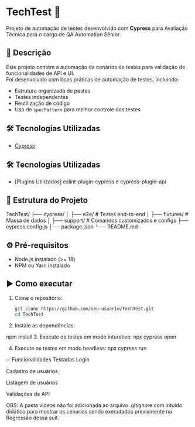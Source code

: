 
# TechTest 🚀

Projeto de automação de testes desenvolvido com **Cypress** para Avaliação Técnica para o cargo de QA Automation Sênior.

## 📌 Descrição
Este projeto contém a automação de cenários de testes para validação de funcionalidades de API e UI.  
Foi desenvolvido com boas práticas de automação de testes, incluindo:
- Estrutura organizada de pastas
- Testes independentes
- Reutilização de código
- Uso de `specPattern` para melhor controle dos testes

## 🛠 Tecnologias Utilizadas
- [Cypress](https://www.cypress.io/)  

## 🛠 Tecnologias Utilizadas
- [Plugins Utilizados] eslint-plugin-cypress e cypress-plugin-api

## 📂 Estrutura do Projeto
TechTest/
├── cypress/
│ ├── e2e/ # Testes end-to-end
│ ├── fixtures/ # Massa de dados
│ ├── support/ # Comandos customizados e configs
├── cypress.config.js
├── package.json
└── README.md


## ⚙️ Pré-requisitos
- Node.js instalado (>= 18)
- NPM ou Yarn instalado

## ▶️ Como executar
1. Clone o repositório:
   ```bash
   git clone https://github.com/seu-usuario/TechTest.git
   cd TechTest
2. Instale as dependências:

npm install
3. Execute os testes em modo interativo:
npx cypress open

4. Execute os testes em modo headless:
npx cypress run

✅ Funcionalidades Testadas
Login

Cadastro de usuários

Listagem de usuários

Validações de API

OBS: A pasta videos não foi adicionada ao arquivo .gitignore com intuido didático para mostrar os cenários sendo
executados previamente na Regressão dessa suit. 
